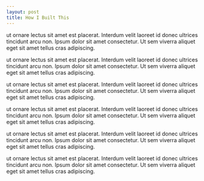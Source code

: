 ```yaml
---
layout: post
title: How I Built This 
---
```


ut ornare lectus sit amet est placerat. Interdum velit laoreet 
id donec ultrices tincidunt arcu non. Ipsum dolor sit amet 
consectetur. Ut sem viverra aliquet eget sit amet tellus cras 
adipiscing.

ut ornare lectus sit amet est placerat. Interdum velit laoreet 
id donec ultrices tincidunt arcu non. Ipsum dolor sit amet 
consectetur. Ut sem viverra aliquet eget sit amet tellus cras 
adipiscing.

ut ornare lectus sit amet est placerat. Interdum velit laoreet 
id donec ultrices tincidunt arcu non. Ipsum dolor sit amet 
consectetur. Ut sem viverra aliquet eget sit amet tellus cras 
adipiscing.

ut ornare lectus sit amet est placerat. Interdum velit laoreet 
id donec ultrices tincidunt arcu non. Ipsum dolor sit amet 
consectetur. Ut sem viverra aliquet eget sit amet tellus cras 
adipiscing.

ut ornare lectus sit amet est placerat. Interdum velit laoreet 
id donec ultrices tincidunt arcu non. Ipsum dolor sit amet 
consectetur. Ut sem viverra aliquet eget sit amet tellus cras 
adipiscing.

ut ornare lectus sit amet est placerat. Interdum velit laoreet 
id donec ultrices tincidunt arcu non. Ipsum dolor sit amet 
consectetur. Ut sem viverra aliquet eget sit amet tellus cras 
adipiscing.





